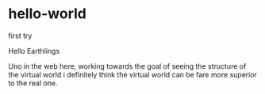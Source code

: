# hello-world
first try

Hello Earthlings

Uno in the web here, working towards the goal of seeing the structure of the virtual world
i definitely think the virtual world can be fare more superior to the real one.
